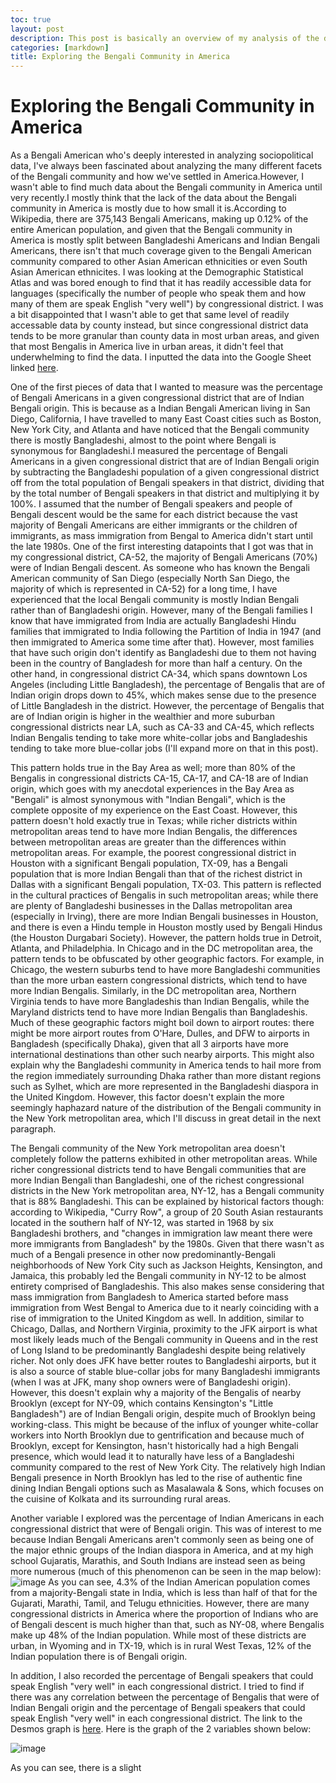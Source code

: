 ```yaml
---
toc: true
layout: post
description: This post is basically an overview of my analysis of the demographics of the Bengali diaspora in America and how it relates to my experience as a Bengali American
categories: [markdown]
title: Exploring the Bengali Community in America
---
```

# Exploring the Bengali Community in America

As a Bengali American who's deeply interested in analyzing sociopolitical data, I've always been fascinated about analyzing the many different facets of the Bengali community and how we've settled in America.However, I wasn't able to find much data about the Bengali community in America until very recently.I mostly think that the lack of the data about the Bengali community in America is mostly due to how small it is.According to Wikipedia, there are 375,143 Bengali Americans, making up 0.12% of the entire American population, and given that the Bengali community in America is mostly split between Bangladeshi Americans and Indian Bengali Americans, there isn't that much coverage given to the Bengali American community compared to other Asian American ethnicities or even South Asian American ethnicites. I was looking at the Demographic Statistical Atlas and was bored enough to find that it has readily accessible data for languages (specifically the number of people who speak them and how many of them are speak English "very well") by congressional district. I was a bit disappointed that I wasn't able to get that same level of readily accessable data by county instead, but since congressional district data tends to be more granular than county data in most urban areas, and given that most Bengalis in America live in urban areas, it didn't feel that underwhelming to find the data.
I inputted the data into the Google Sheet linked [here](https://docs.google.com/spreadsheets/d/1l7sVwyUe89aG564DdYD9MnTpmGPNOeHqBLb2tpLNeKU/edit?usp=sharing). 

One of the first pieces of data that I wanted to measure was the percentage of Bengali Americans in a given congressional district that are of Indian Bengali origin. This is because as a Indian Bengali American living in San Diego, California, I have travelled to many East Coast cities such as Boston, New York City, and Atlanta and have noticed that the Bengali community there is mostly Bangladeshi, almost to the point where Bengali is synonymous for Bangladeshi.I measured the percentage of Bengali Americans in a given congressional district that are of Indian Bengali origin by subtracting the Bangladeshi population of a given congressional district off from the total population of Bengali speakers in that district, dividing that by the total number of Bengali speakers in that district and multiplying it by 100%. I assumed that the number of Bengali speakers and people of Bengali descent would be the same for each district because the vast majority of Bengali Americans are either immigrants or the children of immigrants, as mass immigration from Bengal to America didn't start until the late 1980s. One of the first interesting datapoints that I got was that in my congressional district, CA-52, the majority of Bengali Americans (70%) were of Indian Bengali descent. As someone who has known the Bengali American community of San Diego (especially North San Diego, the majority of which is represented in CA-52) for a long time, I have experienced that the local Bengali community is mostly Indian Bengali rather than of Bangladeshi origin. However, many of the Bengali families I know that have immigrated from India are actually Bangladeshi Hindu families that immigrated to India following the Partition of India in 1947 (and then immigrated to America some time after that). However, most families that have such origin don't identify as Bangladeshi due to them not having been in the country of Bangladesh for more than half a century. On the other hand, in congressional district CA-34, which spans downtown Los Angeles (including Little Bangladesh), the percentage of Bengalis that are of Indian origin drops down to 45%, which makes sense due to the presence of Little Bangladesh in the district. However, the percentage of Bengalis that are of Indian origin is higher in the wealthier and more suburban congressional districts near LA, such as CA-33 and CA-45, which reflects Indian Bengalis tending to take more white-collar jobs and Bangladeshis tending to take more blue-collar jobs (I'll expand more on that in this post). 

This pattern holds true in the Bay Area as well; more than 80% of the Bengalis in congressional districts CA-15, CA-17, and CA-18 are of Indian origin, which goes with my anecdotal experiences in the Bay Area as "Bengali" is almost synonymous with "Indian Bengali", which is the complete opposite of my experience on the East Coast. However, this pattern doesn't hold exactly true in Texas; while richer districts within metropolitan areas tend to have more Indian Bengalis, the differences between metropolitan areas are greater than the differences within metropolitan areas. For example, the poorest congressional district in Houston with a significant Bengali population, TX-09, has a Bengali population that is more Indian Bengali than that of the richest district in Dallas with a significant Bengali population, TX-03. This pattern is reflected in the cultural practices of Bengalis in such metropolitan areas; while there are plenty of Bangladeshi businesses in the Dallas metropolitan area (especially in Irving), there are more Indian Bengali businesses in Houston, and there is even a Hindu temple in Houston mostly used by Bengali Hindus (the Houston Durgabari Society). However, the pattern holds true in Detroit, Atlanta, and Philadelphia. In Chicago and in the DC metropolitan area, the pattern tends to be obfuscated by other geographic factors. For example, in Chicago, the western suburbs tend to have more Bangladeshi communities than the more urban eastern congressional districts, which tend to have more Indian Bengalis. Similarly, in the DC metropolitan area, Northern Virginia tends to have more Bangladeshis than Indian Bengalis, while the Maryland districts tend to have more Indian Bengalis than Bangladeshis. Much of these geographic factors might boil down to airport routes: there might be more airport routes from O'Hare, Dulles, and DFW to airports in Bangladesh (specifically Dhaka), given that all 3 airports have more international destinations than other such nearby airports. This might also explain why the Bangladeshi community in America tends to hail more from the region immediately surrounding Dhaka rather than more distant regions such as Sylhet, which are more represented in the Bangladeshi diaspora in the United Kingdom. However, this factor doesn't explain the more seemingly haphazard nature of the distribution of the Bengali community in the New York metropolitan area, which I'll discuss in great detail in the next paragraph.

The Bengali community of the New York metropolitan area doesn't completely follow the patterns exhibited in other metropolitan areas. While richer congressional districts tend to have Bengali communities that are more Indian Bengali than Bangladeshi, one of the richest congressional districts in the New York metropolitan area, NY-12, has a Bengali community that is 88% Bangladeshi. This can be explained by historical factors though: according to Wikipedia, "Curry Row", a group of 20 South Asian restaurants located in the southern half of NY-12, was started in 1968 by six Bangladeshi brothers, and "changes in immigration law meant there were more immigrants from Bangladesh" by the 1980s. Given that there wasn't as much of a Bengali presence in other now predominantly-Bengali neighborhoods of New York City such as Jackson Heights, Kensington, and Jamaica, this probably led the Bengali community in NY-12 to be almost entirety comprised of Bangladeshis. This also makes sense considering that mass immigration from Bangladesh to America started before mass immigration from West Bengal to America due to it nearly coinciding with a rise of immigration to the United Kingdom as well. In addition, similar to Chicago, Dallas, and Northern Virginia, proximity to the JFK airport is what most likely leads much of the Bengali community in Queens and in the rest of Long Island to be predominantly Bangladeshi despite being relatively richer. Not only does JFK have better routes to Bangladeshi airports, but it is also a source of stable blue-collar jobs for many Bangladeshi immigrants (when I was at JFK, many shop owners were of Bangladeshi origin). However, this doesn't explain why a majority of the Bengalis of nearby Brooklyn (except for NY-09, which contains Kensington's "Little Bangladesh") are of Indian Bengali origin, despite much of Brooklyn being working-class. This might be because of the influx of younger white-collar workers into North Brooklyn due to gentrification and because much of Brooklyn, except for Kensington, hasn't historically had a high Bengali presence, which would lead it to naturally have less of a Bangladeshi community compared to the rest of New York City. The relatively high Indian Bengali presence in North Brooklyn has led to the rise of authentic fine dining Indian Bengali options such as Masalawala & Sons, which focuses on the cuisine of Kolkata and its surrounding rural areas.

Another variable I explored was the percentage of Indian Americans in each congressional district that were of Bengali origin. This was of interest to me because Indian Bengali Americans aren't commonly seen as being one of the major ethnic groups of the Indian diaspora in America, and at my high school Gujaratis, Marathis, and South Indians are instead seen as being more numerous (much of this phenomenon can be seen in the map below):
![image](https://github.com/raunak2007/blog/assets/41299387/39a922ec-d9e6-4a61-9e1c-84d63015fc6e)
As you can see, 4.3% of the Indian American population comes from a majority-Bengali state in India, which is less than half of that for the Gujarati, Marathi, Tamil, and Telugu ethnicities. However, there are many congressional districts in America where the proportion of Indians who are of Bengali descent is much higher than that, such as NY-08, where Bengalis make up 48% of the Indian population. While most of these districts are urban, in Wyoming and in TX-19, which is in rural West Texas, 12% of the Indian population there is of Bengali origin.

In addition, I also recorded the percentage of Bengali speakers that could speak English "very well" in each congressional district. I tried to find if there was any correlation between the percentage of Bengalis that were of Indian Bengali origin and the percentage of Bengali speakers that could speak English "very well" in each congressional district. The link to the Desmos graph is [here](https://www.desmos.com/calculator/pg4j3wq0rq). Here is the graph of the 2 variables shown below:

![image](https://github.com/raunak2007/blog/assets/41299387/830c3d6f-ba2a-47e8-93bc-b4773a0e9f0f)

As you can see, there is a slight 






